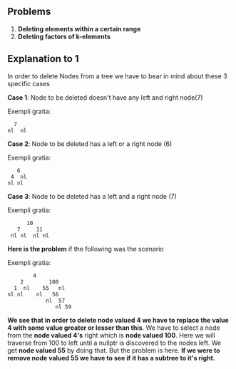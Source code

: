 ## Problems
1. **Deleting elements within a certain range**
2. **Deleting factors of k-elements**


## Explanation to 1
In order to delete Nodes from a tree we have to bear in mind about these 3 specific cases  

**Case 1**: Node to be deleted doesn't have any left and right node(7)  

Exempli gratia:
   
      7
    nl  nl
   
**Case 2**: Node to be deleted has a left or a right node (6)  


Exempli gratia:

       6   
     4  nl  
    nl nl   
 
**Case 3**: Node to be deleted has a left and a right node (7) 

Exempli gratia:

     
          10
       7     11 
     nl nl  nl nl

**Here is the problem** if the following was the scenario 

Exempli gratia:
         
            4
        2        100
      1  nl    55   nl
    nl nl    nl   56
                nl  57
                   nl 59
                 
 **We see that in order to delete node valued 4 we have to replace the value 4 with some value greater or lesser than this**. We have to select a node
 from the **node valued 4's** right which is **node valued 100**. Here we will traverse from 100 to left until a nullptr is discovered to the nodes left.
 We get **node valued 55** by doing that. But the problem is here. **If we were to remove node valued 55 we have to see if it has a subtree to it's right.**
